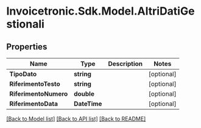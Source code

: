 # Invoicetronic.Sdk.Model.AltriDatiGestionali

## Properties

Name | Type | Description | Notes
------------ | ------------- | ------------- | -------------
**TipoDato** | **string** |  | [optional] 
**RiferimentoTesto** | **string** |  | [optional] 
**RiferimentoNumero** | **double** |  | [optional] 
**RiferimentoData** | **DateTime** |  | [optional] 

[[Back to Model list]](../../README.md#documentation-for-models) [[Back to API list]](../../README.md#documentation-for-api-endpoints) [[Back to README]](../../README.md)

